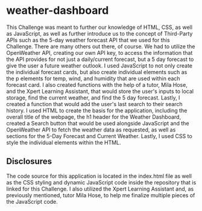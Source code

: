 # weather-dashboard
This Challenge was meant to further our knowledge of HTML, CSS, as well as JavaScript, as well as further introduce us to the concept of Third-Party APIs such as the 5-day weather forecast API that we used for this Challenge. There are many others out there, of course. We had to utilize the OpenWeather API, creating our own API key, to access the information that the API provides for not just a daily/current forecast, but a 5 day forecast to give the user a future weather outlook. I used JavaScript to not only create the individual forecast cards, but also create individual elements such as the p elements for temp, wind, and humidity that are used within each forecast card. I also created functions with the help of a tutor, Mila Hose, and the Xpert Learning Assistant, that would store the user's inputs to local storage, find the current weather, and find the 5 day forecast. Lastly, I created a function that would add the user's last search to their search history. I used HTML to create the basis for the application, including the overall title of the webpage, the h1 header for the Weather Dashboard, created a Search button that would be used alongside JavaScript and the OpenWeather API to fetch the weather data as requested, as well as sections for the 5-Day Forecast and Current Weather. Lastly, I used CSS to style the individual elements within the HTML. 

## Disclosures
The code source for this application is located in the index.html file as well as the CSS styling and dynamic JavaScript code inside the repository that is linked for this Challenge. I also utilized the Xpert Learning Assistant and, as previously mentioned, tutor Mila Hose, to help me finalize multiple pieces of the JavaScript code. 

